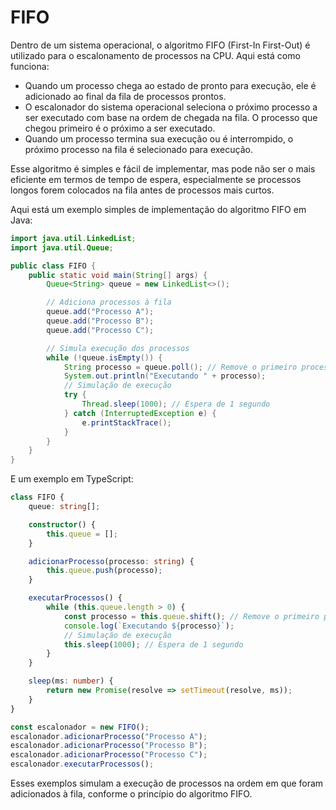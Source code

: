 # FIFO

Dentro de um sistema operacional, o algoritmo FIFO (First-In First-Out) é utilizado para o escalonamento de processos na CPU. Aqui está como funciona:

- Quando um processo chega ao estado de pronto para execução, ele é adicionado ao final da fila de processos prontos.
- O escalonador do sistema operacional seleciona o próximo processo a ser executado com base na ordem de chegada na fila. O processo que chegou primeiro é o próximo a ser executado.
- Quando um processo termina sua execução ou é interrompido, o próximo processo na fila é selecionado para execução.

Esse algoritmo é simples e fácil de implementar, mas pode não ser o mais eficiente em termos de tempo de espera, especialmente se processos longos forem colocados na fila antes de processos mais curtos.

Aqui está um exemplo simples de implementação do algoritmo FIFO em Java:

```java
import java.util.LinkedList;
import java.util.Queue;

public class FIFO {
    public static void main(String[] args) {
        Queue<String> queue = new LinkedList<>();

        // Adiciona processos à fila
        queue.add("Processo A");
        queue.add("Processo B");
        queue.add("Processo C");

        // Simula execução dos processos
        while (!queue.isEmpty()) {
            String processo = queue.poll(); // Remove o primeiro processo da fila
            System.out.println("Executando " + processo);
            // Simulação de execução
            try {
                Thread.sleep(1000); // Espera de 1 segundo
            } catch (InterruptedException e) {
                e.printStackTrace();
            }
        }
    }
}
```

E um exemplo em TypeScript:

```typescript
class FIFO {
    queue: string[];

    constructor() {
        this.queue = [];
    }

    adicionarProcesso(processo: string) {
        this.queue.push(processo);
    }

    executarProcessos() {
        while (this.queue.length > 0) {
            const processo = this.queue.shift(); // Remove o primeiro processo da fila
            console.log(`Executando ${processo}`);
            // Simulação de execução
            this.sleep(1000); // Espera de 1 segundo
        }
    }

    sleep(ms: number) {
        return new Promise(resolve => setTimeout(resolve, ms));
    }
}

const escalonador = new FIFO();
escalonador.adicionarProcesso("Processo A");
escalonador.adicionarProcesso("Processo B");
escalonador.adicionarProcesso("Processo C");
escalonador.executarProcessos();
```

Esses exemplos simulam a execução de processos na ordem em que foram adicionados à fila, conforme o princípio do algoritmo FIFO.
